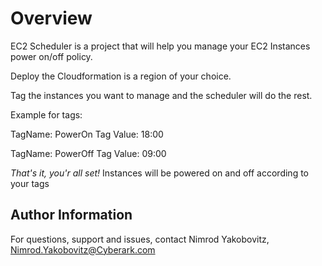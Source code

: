 # Overview

EC2 Scheduler is a project that will help you manage your EC2 Instances power on/off policy.

Deploy the Cloudformation is a region of your choice.

Tag the instances you want to manage and the scheduler will do the rest.

Example for tags:

TagName: PowerOn
Tag Value: 18:00

TagName: PowerOff
Tag Value: 09:00

*That's it, you'r all set!* Instances will be powered on and off according to your tags

Author Information
------------------
For questions, support and issues, contact Nimrod Yakobovitz, Nimrod.Yakobovitz@Cyberark.com